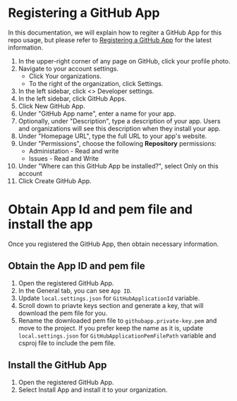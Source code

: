 # Registering a GitHub App

In this documentation, we will explain how to regiter a GitHub App for this repo usage, but please refer to [Registering a GitHub App](https://docs.github.com/en/apps/creating-github-apps/registering-a-github-app/registering-a-github-app) for the latest information.

1. In the upper-right corner of any page on GitHub, click your profile photo.
1. Navigate to your account settings.
    - Click Your organizations.
    - To the right of the organization, click Settings.
1. In the left sidebar, click <> Developer settings.
1. In the left sidebar, click GitHub Apps.
1. Click New GitHub App.
1. Under "GitHub App name", enter a name for your app. 
1. Optionally, under "Description", type a description of your app. Users and organizations will see this description when they install your app.
1. Under "Homepage URL", type the full URL to your app's website.
1. Under "Permissions", choose the following **Repository** permissions:
    - Administation - Read and write
    - Issues - Read and Write
1. Under "Where can this GitHub App be installed?", select Only on this account
1. Click Create GitHub App.

# Obtain App Id and pem file and install the app

Once you registered the GitHub App, then obtain necessary information.

## Obtain the App ID and pem file
1. Open the registered GitHub App.
1. In the General tab, you can see `App ID`.
1. Update `local.settings.json` for `GitHubApplicationId` variable.
1. Scroll down to priavte keys section and generate a key, that will download the pem file for you.
1. Rename the downloaded pem file to `githubapp.private-key.pem` and move to the project. If you prefer keep the name as it is, update `local.settings.json` for `GitHubApplicationPemFilePath` variable and csproj file to include the pem file. 

## Install the GitHub App
1. Open the registered GitHub App.
1. Select Install App and install it to your organization.
